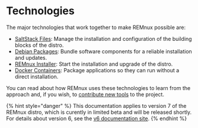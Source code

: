 # Technologies

The major technologies that work together to make REMnux possible are:

* [SaltStack Files](saltstack-management.md): Manage the installation and configuration of the building blocks of the distro.
* [Debian Packages](debian-packages.md): Bundle software components for a reliable installation and updates.
* [REMnux Installer](remnux-installer.md): Start the installation and upgrade of the distro.
* [Docker Containers](): Package applications so they can run without a direct installation.

You can read about how REMnux uses these technologies to learn from the approach and, if you wish, to [contribute new tools](../../get-involved/add-or-update-tools/) to the project.

{% hint style="danger" %}
This documentation applies to version 7 of the REMnux distro, which is curently in limited beta and will be released shortly. For details about version 6, see the [v6 documentation site](https://REMnux.org/docs).
{% endhint %}

